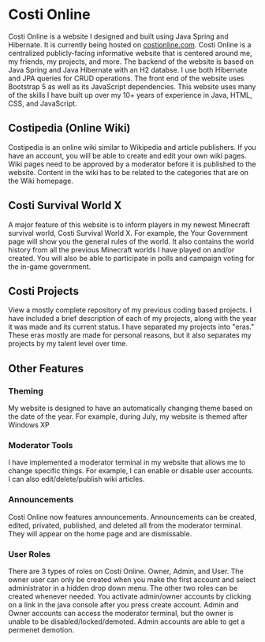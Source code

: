 # Costi Online

Costi Online is a website I designed and built using Java Spring and Hibernate. It is currently being hosted on [costionline.com](costionline.com). Costi Online is a centralized publicly-facing informative website that is centered around me, my friends, my projects, and more. The backend of the website is based on Java Spring and Java Hibernate with an H2 databse. I use both Hibernate and JPA queries for CRUD operations. The front end of the website uses Bootstrap 5 as well as its JavaScript dependencies. This website uses many of the skills I have built up over my 10+ years of experience in Java, HTML, CSS, and JavaScript.

## Costipedia (Online Wiki)
Costipedia is an online wiki similar to Wikipedia and article publishers. If you have an account, you will be able to create and edit your own wiki pages. Wiki pages need to be approved by a moderator before it is published to the website. Content in the wiki has to be related to the categories that are on the Wiki homepage.
## Costi Survival World X
A major feature of this website is to inform players in my newest Minecraft survival world, Costi Survival World X. For example, the Your Government page will show you the general rules of the world. It also contains the world history from all the previous Minecraft worlds I have played on and/or created. You will also be able to participate in polls and campaign voting for the in-game government.
## Costi Projects
View a mostly complete repository of my previous coding based projects. I have included a brief description of each of my projects, along with the year it was made and its current status. I have separated my projects into "eras." These eras mostly are made for personal reasons, but it also separates my projects by my talent level over time.
## Other Features
### Theming
My website is designed to have an automatically changing theme based on the date of the year. For example, during July, my website is themed after Windows XP
### Moderator Tools
I have implemented a moderator terminal in my website that allows me to change specific things. For example, I can enable or disable user accounts. I can also edit/delete/publish wiki articles.
### Announcements
Costi Online now features announcements. Announcements can be created, edited, privated, published, and deleted all from the moderator terminal. They will appear on the home page and are dismissable.
### User Roles
There are 3 types of roles on Costi Online. Owner, Admin, and User. The owner user can only be created when you make the first account and select administrator in a hidden drop down menu. The other two roles can be created whenever needed. You activate admin/owner accounts by clicking on a link in the java console after you press create account. Admin and Owner accounts can access the moderator terminal, but the owner is unable to be disabled/locked/demoted. Admin accounts are able to get a permenet demotion.

